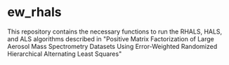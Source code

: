 # ew_rhals
This repository contains the necessary functions to run the RHALS, HALS, and ALS algorithms described in "Positive Matrix Factorization of Large Aerosol Mass Spectrometry Datasets Using Error-Weighted Randomized Hierarchical Alternating Least Squares"
